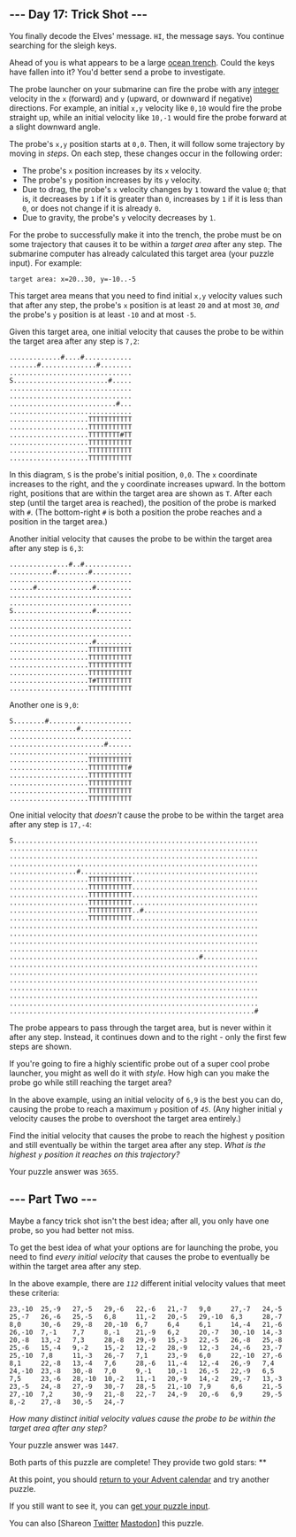 <main>
  <article class="day-desc">
    <h2>--- Day 17: Trick Shot ---</h2>
    <p>You finally decode the Elves' message.
      <code><span title="Maybe you need to turn the message 90 degrees counterclockwise?">HI</span></code>, the message
      says. You continue searching for the sleigh keys.</p>
    <p>Ahead of you is what appears to be a large <a href="https://en.wikipedia.org/wiki/Oceanic_trench"
        target="_blank">ocean trench</a>. Could the keys have fallen into it? You'd better send a probe to investigate.
    </p>
    <p>The probe launcher on your submarine can fire the probe with any <a href="https://en.wikipedia.org/wiki/Integer"
        target="_blank">integer</a> velocity in the <code>x</code> (forward) and <code>y</code> (upward, or downward if
      negative) directions. For example, an initial <code>x,y</code> velocity like <code>0,10</code> would fire the
      probe straight up, while an initial velocity like <code>10,-1</code> would fire the probe forward at a slight
      downward angle.</p>
    <p>The probe's <code>x,y</code> position starts at <code>0,0</code>. Then, it will follow some trajectory by moving
      in <em>steps</em>. On each step, these changes occur in the following order:</p>
    <ul>
      <li>The probe's <code>x</code> position increases by its <code>x</code> velocity.</li>
      <li>The probe's <code>y</code> position increases by its <code>y</code> velocity.</li>
      <li>Due to drag, the probe's <code>x</code> velocity changes by <code>1</code> toward the value <code>0</code>;
        that is, it decreases by <code>1</code> if it is greater than <code>0</code>, increases by <code>1</code> if it
        is less than <code>0</code>, or does not change if it is already <code>0</code>.</li>
      <li>Due to gravity, the probe's <code>y</code> velocity decreases by <code>1</code>.</li>
    </ul>
    <p>For the probe to successfully make it into the trench, the probe must be on some trajectory that causes it to be
      within a <em>target area</em> after any step. The submarine computer has already calculated this target area (your
      puzzle input). For example:</p>
    <pre><code>target area: x=20..30, y=-10..-5</code></pre>
    <p>This target area means that you need to find initial <code>x,y</code> velocity values such that after any step,
      the probe's <code>x</code> position is at least <code>20</code> and at most <code>30</code>, <em>and</em> the
      probe's <code>y</code> position is at least <code>-10</code> and at most <code>-5</code>.</p>
    <p>Given this target area, one initial velocity that causes the probe to be within the target area after any step is
      <code>7,2</code>:</p>
    <pre><code>.............#....#............
.......#..............#........
...............................
S........................#.....
...............................
...............................
...........................#...
...............................
....................TTTTTTTTTTT
....................TTTTTTTTTTT
....................TTTTTTTT#TT
....................TTTTTTTTTTT
....................TTTTTTTTTTT
....................TTTTTTTTTTT
</code></pre>
    <p>In this diagram, <code>S</code> is the probe's initial position, <code>0,0</code>. The <code>x</code> coordinate
      increases to the right, and the <code>y</code> coordinate increases upward. In the bottom right, positions that
      are within the target area are shown as <code>T</code>. After each step (until the target area is reached), the
      position of the probe is marked with <code>#</code>. (The bottom-right <code>#</code> is both a position the probe
      reaches and a position in the target area.)</p>
    <p>Another initial velocity that causes the probe to be within the target area after any step is <code>6,3</code>:
    </p>
    <pre><code>...............#..#............
...........#........#..........
...............................
......#..............#.........
...............................
...............................
S....................#.........
...............................
...............................
...............................
.....................#.........
....................TTTTTTTTTTT
....................TTTTTTTTTTT
....................TTTTTTTTTTT
....................TTTTTTTTTTT
....................T#TTTTTTTTT
....................TTTTTTTTTTT
</code></pre>
    <p>Another one is <code>9,0</code>:</p>
    <pre><code>S........#.....................
.................#.............
...............................
........................#......
...............................
....................TTTTTTTTTTT
....................TTTTTTTTTT#
....................TTTTTTTTTTT
....................TTTTTTTTTTT
....................TTTTTTTTTTT
....................TTTTTTTTTTT
</code></pre>
    <p>One initial velocity that <em>doesn't</em> cause the probe to be within the target area after any step is
      <code>17,-4</code>:</p>
    <pre><code>S..............................................................
...............................................................
...............................................................
...............................................................
.................#.............................................
....................TTTTTTTTTTT................................
....................TTTTTTTTTTT................................
....................TTTTTTTTTTT................................
....................TTTTTTTTTTT................................
....................TTTTTTTTTTT..#.............................
....................TTTTTTTTTTT................................
...............................................................
...............................................................
...............................................................
...............................................................
................................................#..............
...............................................................
...............................................................
...............................................................
...............................................................
...............................................................
...............................................................
..............................................................#
</code></pre>
    <p>The probe appears to pass through the target area, but is never within it after any step. Instead, it continues
      down and to the right - only the first few steps are shown.</p>
    <p>If you're going to fire a highly scientific probe out of a super cool probe launcher, you might as well do it
      with <em>style</em>. How high can you make the probe go while still reaching the target area?</p>
    <p>In the above example, using an initial velocity of <code>6,9</code> is the best you can do, causing the probe to
      reach a maximum <code>y</code> position of <code><em>45</em></code>. (Any higher initial <code>y</code> velocity
      causes the probe to overshoot the target area entirely.)</p>
    <p>Find the initial velocity that causes the probe to reach the highest <code>y</code> position and still eventually
      be within the target area after any step. <em>What is the highest <code>y</code> position it reaches on this
        trajectory?</em></p>
  </article>
  <p>Your puzzle answer was <code>3655</code>.</p>
  <article class="day-desc">
    <h2 id="part2">--- Part Two ---</h2>
    <p>Maybe a fancy trick shot isn't the best idea; after all, you only have one probe, so you had better not miss.</p>
    <p>To get the best idea of what your options are for launching the probe, you need to find <em>every initial
        velocity</em> that causes the probe to eventually be within the target area after any step.</p>
    <p>In the above example, there are <code><em>112</em></code> different initial velocity values that meet these
      criteria:</p>
    <pre><code>23,-10  25,-9   27,-5   29,-6   22,-6   21,-7   9,0     27,-7   24,-5
25,-7   26,-6   25,-5   6,8     11,-2   20,-5   29,-10  6,3     28,-7
8,0     30,-6   29,-8   20,-10  6,7     6,4     6,1     14,-4   21,-6
26,-10  7,-1    7,7     8,-1    21,-9   6,2     20,-7   30,-10  14,-3
20,-8   13,-2   7,3     28,-8   29,-9   15,-3   22,-5   26,-8   25,-8
25,-6   15,-4   9,-2    15,-2   12,-2   28,-9   12,-3   24,-6   23,-7
25,-10  7,8     11,-3   26,-7   7,1     23,-9   6,0     22,-10  27,-6
8,1     22,-8   13,-4   7,6     28,-6   11,-4   12,-4   26,-9   7,4
24,-10  23,-8   30,-8   7,0     9,-1    10,-1   26,-5   22,-9   6,5
7,5     23,-6   28,-10  10,-2   11,-1   20,-9   14,-2   29,-7   13,-3
23,-5   24,-8   27,-9   30,-7   28,-5   21,-10  7,9     6,6     21,-5
27,-10  7,2     30,-9   21,-8   22,-7   24,-9   20,-6   6,9     29,-5
8,-2    27,-8   30,-5   24,-7
</code></pre>
    <p><em>How many distinct initial velocity values cause the probe to be within the target area after any step?</em>
    </p>
  </article>
  <p>Your puzzle answer was <code>1447</code>.</p>
  <p class="day-success">Both parts of this puzzle are complete! They provide two gold stars: **</p>
  <p>At this point, you should <a href="/2021">return to your Advent calendar</a> and try another puzzle.</p>
  <p>If you still want to see it, you can <a href="17/input" target="_blank">get your puzzle input</a>.</p>
  <p>You can also <span class="share">[Share<span class="share-content">on
        <a href="https://twitter.com/intent/tweet?text=I%27ve+completed+%22Trick+Shot%22+%2D+Day+17+%2D+Advent+of+Code+2021&amp;url=https%3A%2F%2Fadventofcode%2Ecom%2F2021%2Fday%2F17&amp;related=ericwastl&amp;hashtags=AdventOfCode"
          target="_blank">Twitter</a>
        <a href="javascript:void(0);"
          onclick="var mastodon_instance=prompt('Mastodon Instance / Server Name?'); if(typeof mastodon_instance==='string' && mastodon_instance.length){this.href='https://'+mastodon_instance+'/share?text=I%27ve+completed+%22Trick+Shot%22+%2D+Day+17+%2D+Advent+of+Code+2021+%23AdventOfCode+https%3A%2F%2Fadventofcode%2Ecom%2F2021%2Fday%2F17'}else{return false;}"
          target="_blank">Mastodon</a></span>]</span> this puzzle.</p>
</main>